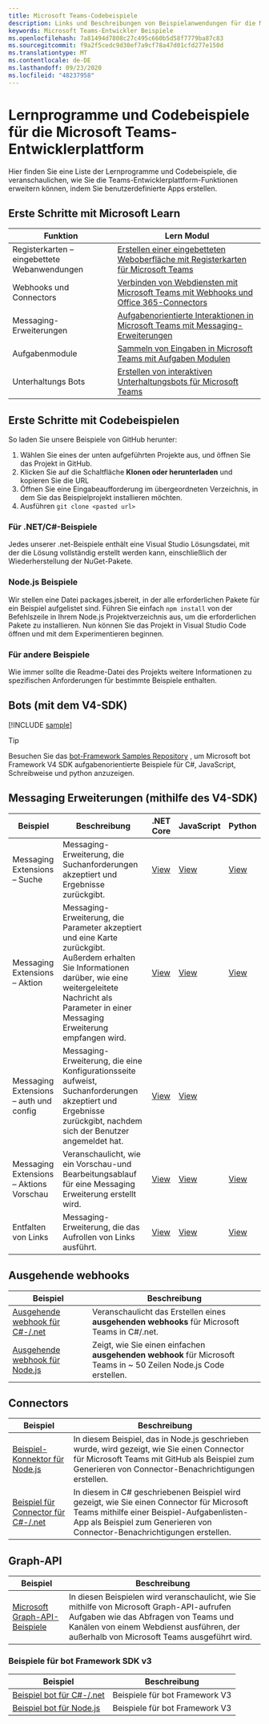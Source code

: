 ```yaml
---
title: Microsoft Teams-Codebeispiele
description: Links und Beschreibungen von Beispielanwendungen für die Microsoft Teams-Entwicklerplattform
keywords: Microsoft Teams-Entwickler Beispiele
ms.openlocfilehash: 7a81494d7808c27c495c660b5d58f7779ba87c83
ms.sourcegitcommit: f9a2f5cedc9d30ef7a9cf78a47d01cfd277e150d
ms.translationtype: MT
ms.contentlocale: de-DE
ms.lasthandoff: 09/23/2020
ms.locfileid: "48237958"
---
```

# <a name="tutorials-and-code-samples-for-the-microsoft-teams-developer-platform"></a>Lernprogramme und Codebeispiele für die Microsoft Teams-Entwicklerplattform

Hier finden Sie eine Liste der Lernprogramme und Codebeispiele, die veranschaulichen, wie Sie die Teams-Entwicklerplattform-Funktionen erweitern können, indem Sie benutzerdefinierte Apps erstellen.

## <a name="getting-started-with-microsoft-learn"></a>Erste Schritte mit Microsoft Learn

| Funktion| Lern Modul|
|--------|-------------|
| Registerkarten – eingebettete Webanwendungen  |  [Erstellen einer eingebetteten Weboberfläche mit Registerkarten für Microsoft Teams](https://docs.microsoft.com/learn/modules/embedded-web-experiences/) |
| Webhooks und Connectors  |  [Verbinden von Webdiensten mit Microsoft Teams mit Webhooks und Office 365-Connectors](https://docs.microsoft.com/learn/modules/msteams-webhooks-connectors/) |
|Messaging-Erweiterungen  | [Aufgabenorientierte Interaktionen in Microsoft Teams mit Messaging-Erweiterungen](https://docs.microsoft.com/learn/modules/msteams-messaging-extensions/)  |
| Aufgabenmodule |  [Sammeln von Eingaben in Microsoft Teams mit Aufgaben Modulen](https://docs.microsoft.com/learn/modules/msteams-task-modules/) |
| Unterhaltungs Bots  | [Erstellen von interaktiven Unterhaltungsbots für Microsoft Teams](https://docs.microsoft.com/learn/modules/msteams-conversation-bots/)  |

## <a name="getting-started-with-code-samples"></a>Erste Schritte mit Codebeispielen

So laden Sie unsere Beispiele von GitHub herunter:

1. Wählen Sie eines der unten aufgeführten Projekte aus, und öffnen Sie das Projekt in GitHub.
2. Klicken Sie auf die Schaltfläche **Klonen oder herunterladen** und kopieren Sie die URL
3. Öffnen Sie eine Eingabeaufforderung im übergeordneten Verzeichnis, in dem Sie das Beispielprojekt installieren möchten.
4. Ausführen `git clone <pasted url>`

### <a name="for-netc-samples"></a>Für .NET/C#-Beispiele

Jedes unserer .net-Beispiele enthält eine Visual Studio Lösungsdatei, mit der die Lösung vollständig erstellt werden kann, einschließlich der Wiederherstellung der NuGet-Pakete.

### <a name="for-nodejs-samples"></a>Node.js Beispiele

Wir stellen eine Datei packages.jsbereit, in der alle erforderlichen Pakete für ein Beispiel aufgelistet sind. Führen Sie einfach `npm install` von der Befehlszeile in Ihrem Node.js Projektverzeichnis aus, um die erforderlichen Pakete zu installieren. Nun können Sie das Projekt in Visual Studio Code öffnen und mit dem Experimentieren beginnen.

### <a name="for-other-samples"></a>Für andere Beispiele

Wie immer sollte die Readme-Datei des Projekts weitere Informationen zu spezifischen Anforderungen für bestimmte Beispiele enthalten.

## <a name="bots-using-the-v4-sdk"></a>Bots (mit dem V4-SDK)

[!INCLUDE [sample](~/includes/bots/teams-bot-samples.md)]

>[!TIP]
>Besuchen Sie das [bot-Framework Samples Repository](https://github.com/Microsoft/BotBuilder-Samples) , um Microsoft bot Framework V4 SDK aufgabenorientierte Beispiele für C#, JavaScript, Schreibweise und python anzuzeigen.

## <a name="messaging-extensions-using-the-v4-sdk"></a>Messaging Erweiterungen (mithilfe des V4-SDK)

| Beispiel | Beschreibung | .NET Core | JavaScript | Python|
|--------|------------- |---|---|----|
| Messaging Extensions – Suche | Messaging-Erweiterung, die Suchanforderungen akzeptiert und Ergebnisse zurückgibt. | [View](https://github.com/microsoft/BotBuilder-Samples/tree/main/samples/csharp_dotnetcore/50.teams-messaging-extensions-search) | [View](https://github.com/microsoft/BotBuilder-Samples/tree/main/samples/javascript_nodejs/50.teams-messaging-extensions-search) | [View](https://github.com/microsoft/BotBuilder-Samples/tree/main/samples/python/50.teams-messaging-extension-search) |
| Messaging Extensions – Aktion | Messaging-Erweiterung, die Parameter akzeptiert und eine Karte zurückgibt. Außerdem erhalten Sie Informationen darüber, wie eine weitergeleitete Nachricht als Parameter in einer Messaging Erweiterung empfangen wird. | [View](https://github.com/microsoft/BotBuilder-Samples/tree/main/samples/csharp_dotnetcore/51.teams-messaging-extensions-action) | [View](https://github.com/microsoft/BotBuilder-Samples/tree/main/samples/javascript_nodejs/51.teams-messaging-extensions-action) | [View](https://github.com/microsoft/BotBuilder-Samples/tree/main/samples/python/51.teams-messaging-extensions-action) |
| Messaging Extensions – auth und config | Messaging-Erweiterung, die eine Konfigurationsseite aufweist, Suchanforderungen akzeptiert und Ergebnisse zurückgibt, nachdem sich der Benutzer angemeldet hat. | [View](https://github.com/microsoft/BotBuilder-Samples/tree/main/samples/csharp_dotnetcore/52.teams-messaging-extensions-search-auth-config) | [View](https://github.com/microsoft/BotBuilder-Samples/tree/main/samples/javascript_nodejs/52.teams-messaging-extensions-search-auth-config) |
| Messaging Extensions – Aktions Vorschau | Veranschaulicht, wie ein Vorschau-und Bearbeitungsablauf für eine Messaging Erweiterung erstellt wird. | [View](https://github.com/microsoft/BotBuilder-Samples/tree/main/samples/csharp_dotnetcore/53.teams-messaging-extensions-action-preview) | [View](https://github.com/microsoft/BotBuilder-Samples/tree/main/samples/javascript_nodejs/53.teams-messaging-extensions-action-preview) | [View](https://github.com/microsoft/BotBuilder-Samples/tree/main/samples/python/53.teams-messaging-extensions-action-preview) |
| Entfalten von Links | Messaging-Erweiterung, die das Aufrollen von Links ausführt. | [View](https://github.com/microsoft/BotBuilder-Samples/tree/main/samples/csharp_dotnetcore/55.teams-link-unfurling) | [View](https://github.com/microsoft/BotBuilder-Samples/tree/main/samples/javascript_nodejs/55.teams-link-unfurling) | [View](https://github.com/microsoft/BotBuilder-Samples/tree/main/samples/python/55.teams-link-unfurling) |


## <a name="outgoing-webhooks"></a>Ausgehende webhooks

| Beispiel | Beschreibung
|--------|-------------
| [Ausgehende webhook für C#-/.net](https://github.com/OfficeDev/microsoft-teams-sample-outgoing-webhook) | Veranschaulicht das Erstellen eines **ausgehenden webhooks** für Microsoft Teams in C#/.net.
| [Ausgehende webhook für Node.js](https://github.com/OfficeDev/msteams-samples-outgoing-webhook-nodejs) | Zeigt, wie Sie einen einfachen **ausgehenden webhook** für Microsoft Teams in ~ 50 Zeilen Node.js Code erstellen.

## <a name="connectors"></a>Connectors

| Beispiel | Beschreibung
|--------|-------------
| [Beispiel-Konnektor für Node.js](https://github.com/OfficeDev/microsoft-teams-sample-connector-nodejs) | In diesem Beispiel, das in Node.js geschrieben wurde, wird gezeigt, wie Sie einen Connector für Microsoft Teams mit GitHub als Beispiel zum Generieren von Connector-Benachrichtigungen erstellen.
| [Beispiel für Connector für C#-/.net](https://github.com/OfficeDev/microsoft-teams-sample-connector-csharp) | In diesem in C# geschriebenen Beispiel wird gezeigt, wie Sie einen Connector für Microsoft Teams mithilfe einer Beispiel-Aufgabenlisten-App als Beispiel zum Generieren von Connector-Benachrichtigungen erstellen.

## <a name="graph-api"></a>Graph-API

| Beispiel | Beschreibung
|--------|-------------
| [Microsoft Graph-API-Beispiele](https://github.com/OfficeDev/microsoft-teams-sample-graph) | In diesen Beispielen wird veranschaulicht, wie Sie mithilfe von Microsoft Graph-API-aufrufen Aufgaben wie das Abfragen von Teams und Kanälen von einem Webdienst ausführen, der außerhalb von Microsoft Teams ausgeführt wird.

### <a name="bot-framework-sdk-v3-samples"></a>Beispiele für bot Framework SDK v3

| Beispiel | Beschreibung |
|--------|------------- |
| [Beispiel bot für C#-/.net](https://github.com/OfficeDev/BotBuilder-MicrosoftTeams/tree/master/CSharp/Samples/Microsoft.Bot.Connector.Teams.SampleBot) | Beispiele für bot Framework V3|
| [Beispiel bot für Node.js](https://github.com/OfficeDev/BotBuilder-MicrosoftTeams/tree/master/Node/samples) | Beispiele für bot Framework V3 |
